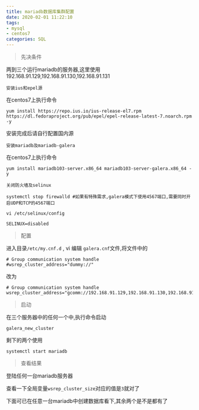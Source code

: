 ```yaml
---
title: mariadb数据库集群配置
date: 2020-02-01 11:22:10
tags: 
- mysql
- centos7
categories: SQL
---
```

> 先决条件

两到三个运行mariadb的服务器,这里使用192.168.91.129,192.168.91.130,192.168.91.131

`安装ius和epel源`

在centos7上执行命令

```shell
yum install https://repo.ius.io/ius-release-el7.rpm https://dl.fedoraproject.org/pub/epel/epel-release-latest-7.noarch.rpm -y
```

安装完成后请自行配置国内源

`安装mariadb及mariadb-galera`

在centos7上执行命令

```shell
yum install mariadb103-server.x86_64 mariadb103-server-galera.x86_64 -y
```

`关闭防火墙及selinux`

```shell
systemctl stop firewalld #如果有特殊需求,galera模式下使用4567端口,需要同时开启UDP和TCP的4567端口
```

`vi /etc/selinux/config`

```shell
SELINUX=disabled
```

> 配置

进入目录`/etc/my.cnf.d` , vi 编辑 `galera.cnf`文件,将文件中的

```shell
# Group communication system handle
#wsrep_cluster_address="dummy://"
```

改为

```shell
# Group communication system handle
wsrep_cluster_address="gcomm://192.168.91.129,192.168.91.130,192.168.91.131"
```

>启动

在三个服务器中的任何一个中,执行命令启动

```shell
galera_new_cluster
```

剩下的两个使用

```shell
systemctl start mariadb
```

>查看结果

登陆任何一台mariadb服务器

查看一下全局变量`wsrep_cluster_size`对应的值是`3`就对了

下面可已在任意一台mariadb中创建数据库看下,其余两个是不是都有了
